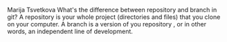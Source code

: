 Marija Tsvetkova
What's the difference between repository and branch in git? A repository is your whole project (directories and files) that you clone on your computer. A branch is a version of you repository , or in other words, an independent line of development.
